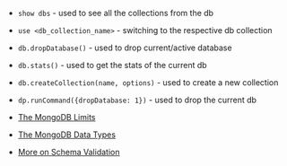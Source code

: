 - `show dbs` - used to see all the collections from the db
- `use <db_collection_name>` - switching to the respective db collection
- `db.dropDatabase()` - used to drop current/active database
- `db.stats()` - used to get the stats of the current db
- `db.createCollection(name, options)` - used to create a new collection
- `dp.runCommand({dropDatabase: 1})` - used to drop the current db



- [The MongoDB Limits](https://docs.mongodb.com/manual/reference/limits)
- [The MongoDB Data Types](https://docs.mongodb.com/manual/reference/bson-types)
- [More on Schema Validation](https://docs.mongodb.com/manual/core/schema-validation)